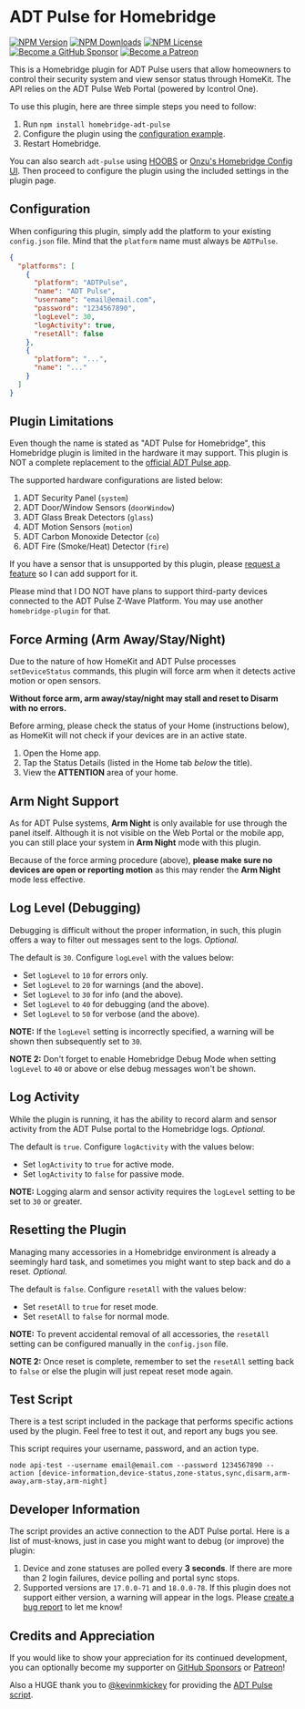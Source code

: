 ADT Pulse for Homebridge
=========================

[![NPM Version](https://img.shields.io/npm/v/homebridge-adt-pulse.svg?style=flat-square&color=blue)](https://www.npmjs.com/package/homebridge-adt-pulse)
[![NPM Downloads](https://img.shields.io/npm/dt/homebridge-adt-pulse.svg?style=flat-square&color=success)](https://www.npmjs.com/package/homebridge-adt-pulse)
[![NPM License](https://img.shields.io/npm/l/homebridge-adt-pulse.svg?style=flat-square&color=yellow)](https://www.npmjs.com/package/homebridge-adt-pulse)
[![Become a GitHub Sponsor](https://img.shields.io/badge/sponsor-github-black?style=flat-square&color=orange)](https://github.com/sponsors/mrjackyliang)
[![Become a Patreon](https://img.shields.io/badge/donate-patreon-orange?style=flat-square&color=red)](https://www.patreon.com/mrjackyliang)

This is a Homebridge plugin for ADT Pulse users that allow homeowners to control their security system and view sensor status through HomeKit. The API relies on the ADT Pulse Web Portal (powered by Icontrol One).

To use this plugin, here are three simple steps you need to follow:
1. Run `npm install homebridge-adt-pulse`
2. Configure the plugin using the [configuration example](#configuration).
3. Restart Homebridge.

You can also search `adt-pulse` using [HOOBS](https://github.com/mkellsy/homebridge-config-ui) or [Onzu's Homebridge Config UI](https://github.com/oznu/homebridge-config-ui-x). Then proceed to configure the plugin using the included settings in the plugin page.

## Configuration
When configuring this plugin, simply add the platform to your existing `config.json` file. Mind that the `platform` name must always be `ADTPulse`.
```json
{
  "platforms": [
    {
      "platform": "ADTPulse",
      "name": "ADT Pulse",
      "username": "email@email.com",
      "password": "1234567890",
      "logLevel": 30,
      "logActivity": true,
      "resetAll": false
    },
    {
      "platform": "...",
      "name": "..."
    }
  ]
}
```

## Plugin Limitations
Even though the name is stated as "ADT Pulse for Homebridge", this Homebridge plugin is limited in the hardware it may support. This plugin is NOT a complete replacement to the [official ADT Pulse app](https://www.adt.com/help/faq/adt-pulse/adt-pulse-mobile-app).

The supported hardware configurations are listed below:
1. ADT Security Panel (`system`)
2. ADT Door/Window Sensors (`doorWindow`)
3. ADT Glass Break Detectors (`glass`)
4. ADT Motion Sensors (`motion`)
5. ADT Carbon Monoxide Detector (`co`)
6. ADT Fire (Smoke/Heat) Detector (`fire`)

If you have a sensor that is unsupported by this plugin, please [request a feature](https://github.com/mrjackyliang/homebridge-adt-pulse/issues/new?template=feature_request.md) so I can add support for it.

Please mind that I DO NOT have plans to support third-party devices connected to the ADT Pulse Z-Wave Platform. You may use another `homebridge-plugin` for that.

## Force Arming (Arm Away/Stay/Night)
Due to the nature of how HomeKit and ADT Pulse processes `setDeviceStatus` commands, this plugin will force arm when it detects active motion or open sensors.

__Without force arm, arm away/stay/night may stall and reset to Disarm with no errors.__

Before arming, please check the status of your Home (instructions below), as HomeKit will not check if your devices are in an active state.

1. Open the Home app.
2. Tap the Status Details (listed in the Home tab _below_ the title).
3. View the __ATTENTION__ area of your home.

## Arm Night Support
As for ADT Pulse systems, __Arm Night__ is only available for use through the panel itself. Although it is not visible on the Web Portal or the mobile app, you can still place your system in __Arm Night__ mode with this plugin.

Because of the force arming procedure (above), __please make sure no devices are open or reporting motion__ as this may render the __Arm Night__ mode less effective.

## Log Level (Debugging)
Debugging is difficult without the proper information, in such, this plugin offers a way to filter out messages sent to the logs. _Optional._

The default is `30`. Configure `logLevel` with the values below:
* Set `logLevel` to `10` for errors only.
* Set `logLevel` to `20` for warnings (and the above).
* Set `logLevel` to `30` for info (and the above).
* Set `logLevel` to `40` for debugging (and the above).
* Set `logLevel` to `50` for verbose (and the above).

__NOTE:__ If the `logLevel` setting is incorrectly specified, a warning will be shown then subsequently set to `30`.

__NOTE 2:__ Don't forget to enable Homebridge Debug Mode when setting `logLevel` to `40` or above or else debug messages won't be shown.

## Log Activity
While the plugin is running, it has the ability to record alarm and sensor activity from the ADT Pulse portal to the Homebridge logs. _Optional._

The default is `true`. Configure `logActivity` with the values below:
* Set `logActivity` to `true` for active mode.
* Set `logActivity` to `false` for passive mode.

__NOTE:__ Logging alarm and sensor activity requires the `logLevel` setting to be set to `30` or greater.

## Resetting the Plugin
Managing many accessories in a Homebridge environment is already a seemingly hard task, and sometimes you might want to step back and do a reset. _Optional._

The default is `false`. Configure `resetAll` with the values below:
* Set `resetAll` to `true` for reset mode.
* Set `resetAll` to `false` for normal mode.

__NOTE:__ To prevent accidental removal of all accessories, the `resetAll` setting can be configured manually in the `config.json` file.

__NOTE 2:__ Once reset is complete, remember to set the `resetAll` setting back to `false` or else the plugin will just repeat reset mode again.

## Test Script
There is a test script included in the package that performs specific actions used by the plugin. Feel free to test it out, and report any bugs you see.

This script requires your username, password, and an action type.
```shell script
node api-test --username email@email.com --password 1234567890 --action [device-information,device-status,zone-status,sync,disarm,arm-away,arm-stay,arm-night]
```

## Developer Information
The script provides an active connection to the ADT Pulse portal. Here is a list of must-knows, just in case you might want to debug (or improve) the plugin:

1. Device and zone statuses are polled every __3 seconds__. If there are more than 2 login failures, device polling and portal sync stops.
2. Supported versions are `17.0.0-71` and `18.0.0-78`. If this plugin does not support either version, a warning will appear in the logs. Please [create a bug report](https://github.com/mrjackyliang/homebridge-adt-pulse/issues/new?template=bug_report.md) to let me know!

## Credits and Appreciation
If you would like to show your appreciation for its continued development, you can optionally become my supporter on [GitHub Sponsors](https://github.com/sponsors/mrjackyliang) or [Patreon](https://www.patreon.com/mrjackyliang)!

Also a HUGE thank you to [@kevinmkickey](https://github.com/kevinmhickey) for providing the [ADT Pulse script](https://github.com/kevinmhickey/adt-pulse).
